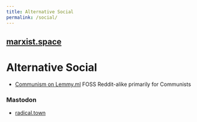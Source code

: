 ```yaml
---
title: Alternative Social
permalink: /social/
---
```


## [marxist.space](https://marxist.space)

# Alternative Social

* [Communism on Lemmy.ml](https://communism.lemmy.ml/) FOSS Reddit-alike primarily for Communists

### Mastodon

* [radical.town](https://radical.town/about)
